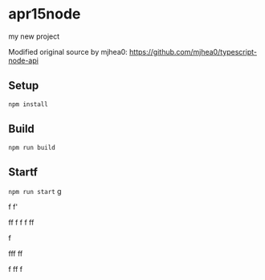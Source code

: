 # apr15node

my new project

Modified original source by mjhea0: https://github.com/mjhea0/typescript-node-api

## Setup

`npm install`

## Build





`npm run build`






## Startf




  















`npm run start`
g



f
f'


ff
f
f
f
ff  


f


fff
ff











f
ff
f
